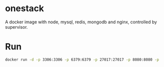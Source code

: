 # onestack
A docker image with node, mysql, redis, mongodb and nginx, controlled by supervisor.


# Run

```bash
docker run -d -p 3306:3306 -p 6379:6379 -p 27017:27017 -p 8080:8080 -p 8081:8081 -p 8082:8082 -e "MYSQL_ROOT_PASSWORD=password" -e "MYSQL_DATABASE=database1;database2" seancheung/onestack:admin
```